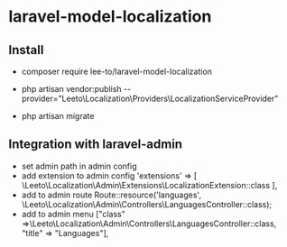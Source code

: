 # laravel-model-localization

## Install
- composer require lee-to/laravel-model-localization

- php artisan vendor:publish --provider="Leeto\Localization\Providers\LocalizationServiceProvider"
- php artisan migrate

## Integration with laravel-admin
- set admin path in admin config 
- add extension to admin config 
'extensions' => [
    \Leeto\Localization\Admin\Extensions\LocalizationExtension::class
],
- add to admin route Route::resource('languages', \Leeto\Localization\Admin\Controllers\LanguagesController::class);
- add to admin menu ["class" =>\Leeto\Localization\Admin\Controllers\LanguagesController::class, "title" => "Languages"],
